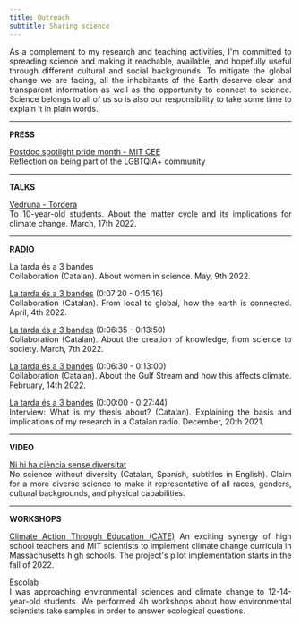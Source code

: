 ```yaml
---
title: Outreach
subtitle: Sharing science
---
```

<style>body {text-align: justify}</style>

As a complement to my research and teaching activities, I'm committed to spreading science and making it reachable, available, and hopefully useful through different cultural and social backgrounds.
To mitigate the global change we are facing, all the inhabitants of the Earth deserve clear and transparent information as well as the opportunity to connect to science. Science belongs to all of us so is also our responsibility to take some time to explain it in plain words.

---

**PRESS**

[Postdoc spotlight pride month - MIT CEE](https://cee.mit.edu/helena-vallicrosa-postdoc-spotlight-pride-month/)<br>
Reflection on being part of the LGBTQIA+ community

---

**TALKS**

[Vedruna - Tordera](https://www.vedrunatordera.org/)<br>
To 10-year-old students. About the matter cycle and its implications for climate change. March, 17th 2022.

---

**RADIO**

La tarda és a 3 bandes<br>
Collaboration (Catalan). About women in science. May, 9th 2022.

[La tarda és a 3 bandes](https://radiotordera.alacarta.cat/la-tarda-es/capitol/la_tarda_es_a_3_bandes_04042022) (0:07:20 - 0:15:16)<br>
Collaboration (Catalan). From local to global, how the earth is connected. April, 4th 2022.

[La tarda és a 3 bandes](https://radiotordera.alacarta.cat/la-tarda-es/capitol/la_tarda_es_a_3_bandes_07032022) (0:06:35 - 0:13:50)<br>
Collaboration (Catalan). About the creation of knowledge, from science to society. March, 7th 2022.

[La tarda és a 3 bandes](https://radiotordera.alacarta.cat/la-tarda-es/capitol/la_tarda_es_a_3_bandes_14022022) (0:06:30 - 0:13:00)<br>
Collaboration (Catalan). About the Gulf Stream and how this affects climate. February, 14th 2022.

[La tarda és a 3 bandes](http://radiotordera.cat/radio/?p=96765) (0:00:00 - 0:27:44)<br>
Interview: What is my thesis about? (Catalan). Explaining the basis and implications of my research in a Catalan radio. December, 20th 2021.

---

**VIDEO**

[Ni hi ha ciència sense diversitat](https://www.youtube.com/watch?app=desktop&v=8nn4dMdkvhI)<br>
No science without diversity (Catalan, Spanish, subtitles in English). Claim for a more diverse science to make it representative of all races, genders, 
cultural backgrounds, and physical capabilities.

---

**WORKSHOPS**

[Climate Action Through Education (CATE)](https://ceepr.mit.edu/cate/)
An exciting synergy of high school teachers and MIT scientists to implement climate change curricula in Massachusetts high schools. The project's pilot implementation starts in the fall of 2022.

[Escolab](https://escolab.bcn.cat/en)<br>
I was approaching environmental sciences and climate change to 12-14-year-old students. We performed 4h workshops about how environmental scientists take samples 
in order to answer ecological questions.
